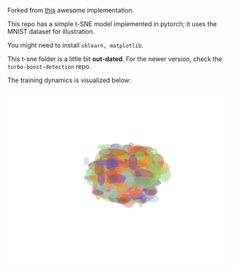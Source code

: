 Forked from [this](https://github.com/cemoody/topicsne) awesome implementation.

This repo has a simple t-SNE model implemented in pytorch; 
it uses the MNIST dataset for illustration.

You might need to install ``sklearn, matplotlib``. 

This t-sne folder is a little bit 
**out-dated**. For the newer version, check the `turbo-boost-detection` repo.  

The training dynamics is visualized below:

![MNIST t-SNE](archive/scatter.gif)
